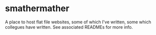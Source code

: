 smathermather
=============

A place to host flat file websites, some of which I've written, some which collegues have written.  See associated READMEs for more info.
